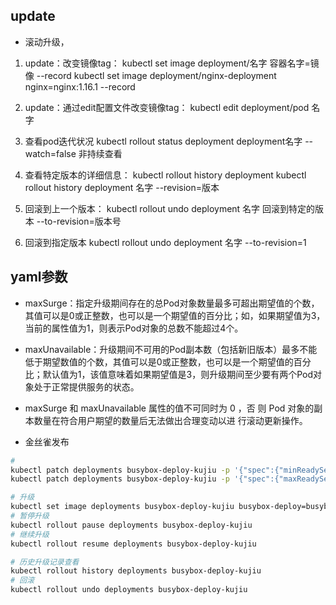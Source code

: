 ## update
- 滚动升级，
1. update：改变镜像tag：
  kubectl set image deployment/名字 容器名字=镜像 --record
  kubectl set image deployment/nginx-deployment nginx=nginx:1.16.1 --record
  
2. update：通过edit配置文件改变镜像tag：
  kubectl edit deployment/pod 名字

3. 查看pod迭代状况
kubectl rollout status deployment deployment名字
--watch=false 非持续查看

4. 查看特定版本的详细信息：
  kubectl rollout history deployment
  kubectl rollout history deployment 名字 --revision=版本

5. 回滚到上一个版本：
  kubectl rollout undo deployment 名字
  回滚到特定的版本 --to-revision=版本号

6. 回滚到指定版本
kubectl rollout undo deployment 名字 --to-revision=1

## yaml参数
- maxSurge：指定升级期间存在的总Pod对象数量最多可超出期望值的个数，其值可以是0或正整数，也可以是一个期望值的百分比；如，如果期望值为3，当前的属性值为1，则表示Pod对象的总数不能超过4个。
- maxUnavailable：升级期间不可用的Pod副本数（包括新旧版本）最多不能低于期望数值的个数，其值可以是0或正整数，也可以是一个期望值的百分比；默认值为1，该值意味着如果期望值是3，则升级期间至少要有两个Pod对象处于正常提供服务的状态。

- maxSurge 和 maxUnavailable 属性的值不可同时为 0 ，否 则 Pod 对象的副本数量在符合用户期望的数量后无法做出合理变动以进 行滚动更新操作。

- 金丝雀发布
```bash
# 
kubectl patch deployments busybox-deploy-kujiu -p '{"spec":{"minReadySeconds":5}}'
kubectl patch deployments busybox-deploy-kujiu -p '{"spec":{"maxReadySeconds":3600}}'

# 升级
kubectl set image deployments busybox-deploy-kujiu busybox-deploy=busybox:1.32-musl
# 暂停升级
kubectl rollout pause deployments busybox-deploy-kujiu
# 继续升级
kubectl rollout resume deployments busybox-deploy-kujiu

# 历史升级记录查看
kubectl rollout history deployments busybox-deploy-kujiu
# 回滚
kubectl rollout undo deployments busybox-deploy-kujiu


```